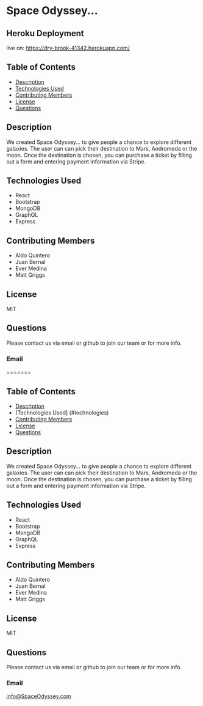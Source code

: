 
# Space Odyssey...

## Heroku Deployment

live on: https://dry-brook-41342.herokuapp.com/

## Table of Contents

- [Description](#description)
- [Technologies Used](#technologies)
- [Contributing Members](#contributors)
- [License](#license)
- [Questions](#questions)

## Description

We created Space Odyssey... to give people a chance to explore different galaxies. The user can can pick their destination to Mars, Andromeda or the moon. Once the destination is chosen, you can purchase a ticket by filling out a form and entering payment information via Stripe.

## Technologies Used

- React
- Bootstrap
- MongoDB
- GraphQL
- Express

## Contributing Members

- Aldo Quintero
- Juan Bernal
- Ever Medina
- Matt Griggs

## License

MIT

## Questions

Please contact us via email or github to join our team or for more info.

### Email

=======
#### 

## Table of Contents
* [Description](#description)
* [Technologies Used] (#technologies)
* [Contributing Members](#contributors)
* [License](#license)
* [Questions](#questions)
    
## Description
We created Space Odyssey... to give people a chance to explore different galaxies. The user can can pick their destination to Mars, Andromeda or the moon. Once the destination is chosen, you can purchase a ticket by filling out a form and entering payment information via Stripe.

## Technologies Used
* React
* Bootstrap
* MongoDB
* GraphQL
* Express

## Contributing Members
* Aldo Quintero
* Juan Bernal
* Ever Medina
* Matt Griggs

## License
MIT

## Questions
Please contact us via email or github to join our team or for more info.
    
### Email

info@SpaceOdyssey.com

